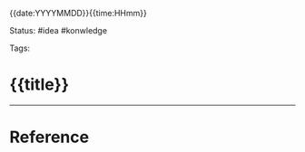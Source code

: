 {{date:YYYYMMDD}}{{time:HHmm}}

Status: #idea   #konwledge 

Tags: 

# {{title}}






---
# Reference